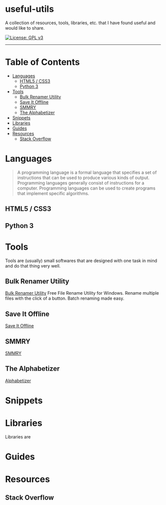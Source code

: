 # useful-utils
A collection of resources, tools, libraries, etc. that I have found useful and would like to share.

[![License: GPL v3](https://img.shields.io/badge/license-GPLv3.0-blue.svg)](http://www.gnu.org/licenses/gpl-3.0)

--------------------

# Table of Contents

  - [Languages](#languages)
    - [HTML5 / CSS3](#html5--css3)
    - [Python 3](#python-3)
  - [Tools](#tools)
    - [Bulk Renamer Utility](#bulk-renamer-utility)
    - [Save It Offline](#save-it-offline)
    - [SMMRY](#smmry)
    - [The Alphabetizer](#the-alphabetizer)
  - [Snippets](#snippets)
  - [Libraries](#libraries)
  - [Guides](#guides)
  - [Resources](#resources)
    - [Stack Overflow](#stack-overflow)

# Languages
> A programming language is a formal language that specifies a set of instructions that can be used to produce various kinds of output. Programming languages generally consist of instructions for a computer. Programming languages can be used to create programs that implement specific algorithms.

## HTML5 / CSS3


## Python 3


# Tools
Tools are (usually) small softwares that are designed with one task in mind and do that thing very well.

## Bulk Renamer Utility
[Bulk Renamer Utility](http://www.bulkrenameutility.co.uk/Main_Intro.php)
Free File Rename Utility for Windows. Rename multiple files with the click of a button. Batch renaming made easy.

## Save It Offline
[Save It Offline](http://www.saveitoffline.com/)

## SMMRY
[SMMRY](http://smmry.com/)

## The Alphabetizer
[Alphabetizer](http://alphabetizer.flap.tv/)

# Snippets

# Libraries
Libraries are 

# Guides


# Resources

## Stack Overflow
